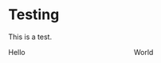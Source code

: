 # Testing

This is a test.

<div style="display:flex;">
  <div style="flex: 0 0 50%;">Hello</div>
  <div style="flex: 0 0 50%;">World</div>
</div>
